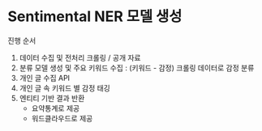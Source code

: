 # Sentimental NER 모델 생성

진행 순서

1. 데이터 수집 및 전처리 
    크롤링 / 공개 자료 
2. 분류 모델 생성 및 주요 키워드 수집 : (키워드 - 감정)
    크롤링 데이터로 감정 분류
3. 개인 글 수집 
    API
4. 개인 글 속 키워드 별 감정 태깅
5. 엔티티 기반 결과 반환
    - 요약통계로 제공
    - 워드클라우드로 제공
